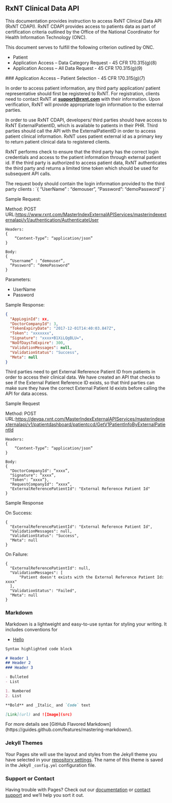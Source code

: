 ## RxNT Clinical Data API 

  <a id="request">This</a> documentation provides instruction to access RxNT Clinical Data API (RxNT CDAPI). RxNT CDAPI provides access to patients data as part of certification criteria outlined by the Office of the National Coordinator for Health Information Technology (ONC).

  This document serves to fulfill the following criterion outlined by ONC.
- <a name="patSel">Patient</a>
- <a name="dataCat"> Application Access – Data Category Request - 45 CFR 170.315(g)(8) </a>
- <a name="allData">Application Access – All Data Request - 45 CFR 170.315(g)(9) </a>

<div id="patSel"></div>
### Application Access – Patient Selection - 45 CFR 170.315(g)(7)

  In order to access patient information, any third party application/ patient representative should first be registered to RxNT. For registration, clients need to contact RxNT at **support@rxnt.com** with their information. Upon verification, RxNT will provide appropriate login information to the external parties.

  In order to use RxNT CDAPI, developers/ third parties should have access to RxNT ExternalPatientID, which is available to patients in their PHR. Third parties should call the API with the ExternalPatientID in order to access patient clinical information. RxNT uses patient external id as a primary key to return patient clinical data to registered clients. 

  RxNT performs check to ensure that the third party has the correct login credentials and access to the patient information through external patient id. If the third party is authorized to access patient data, RxNT authenticates the third party and returns a limited time token which should be used for subsequent API calls. 
<div id="req"> </div>
The request body should contain the login information provided to the third party clients : 
  `{ 
   “UserName” : “demouser”,
 	 “Password”: “demoPassword”
  }`
  
Sample Request:

  Method: POST              
  URL:https://www.rxnt.com/MasterIndexExternalAPIServices/masterindexexternalapi/v1/authentication/AuthenticateUser 
  
  ```
  Headers: 
  {
 	  “Content-Type”: “application/json”
  }
  ```
  
  ```
  Body: 
  {
    “Username” : “demouser”,
    “Password”: “demoPassword”	
  }
  ```

Parameters:
- UserName
- Password

Sample Response:
  ```json
  {
    "AppLoginId": xx,
    "DoctorCompanyId": 3,
    "TokenExpiryDate": "2017-12-01T14:40:03.847Z",
    "Token": "xxxxxxx",
    "Signature": "xxxx+B1XiLQgBLU=",
    "NoOfDaysToExpire": 300,
    "ValidationMessages": null,
    "ValidationStatus": "Success",
    "Meta": null
  }
  ```
  
  Third parties need to get External Reference Patient ID from patients in order to access their clinical data. We have created an API that checks to see if the External Patient Reference ID exists, so that third parties can make sure they have the correct External Patient Id exists before calling the API for data access.

Sample Request 

  Method: POST  
  URL:https://devqa.rxnt.com/MasterIndexExternalAPIServices/masterindexexternalapi/v1/patientdashboard/patientccd/GetV1PatientInfoByExternalPatientId
  ```
  Headers:
  {
 	  “Content-Type”: “application/json”
  }
  ```
  ```
  Body: 
  {
    "DoctorCompanyId": “xxxx”,
    "Signature": “xxxx”,
    "Token": “xxxx”},
    "RequestCompanyId": “xxxx”,
    "ExternalReferencePatientId": "External Reference Patient Id"
  }
  ```

Sample Response

  On Success:
  ```
  {
    "ExternalReferencePatientId": "External Reference Patient Id",
    "ValidationMessages": null,
    "ValidationStatus": "Success", 
    "Meta": null
  }
  ```

On Failure:
  
  ```
  {
    "ExternalReferencePatientId": null,
    "ValidationMessages": [
        "Patient doesn't exists with the External Reference Patient Id: xxxx"
    ],
    "ValidationStatus": "Failed",
    "Meta": null
  }
  ```



### Markdown

Markdown is a lightweight and easy-to-use syntax for styling your writing. It includes conventions for

- [Hello](#foo)

```markdown
Syntax highlighted code block

# Header 1
## Header 2
### Header 3

- Bulleted
- List

1. Numbered
2. List

**Bold** and _Italic_ and `Code` text

[Link](url) and ![Image](src)
```

<div id="asas"></div>For more details see [GitHub Flavored Markdown](https://guides.github.com/features/mastering-markdown/).

### Jekyll Themes

Your Pages site will use the layout and styles from the Jekyll theme you have selected in your [repository settings](https://github.com/sneu012/api_documentation/settings). The name of this theme is saved in the Jekyll `_config.yml` configuration file.

### Support or Contact

Having trouble with Pages? Check out our [documentation](https://help.github.com/categories/github-pages-basics/) or [contact support](https://github.com/contact) and we’ll help you sort it out.

